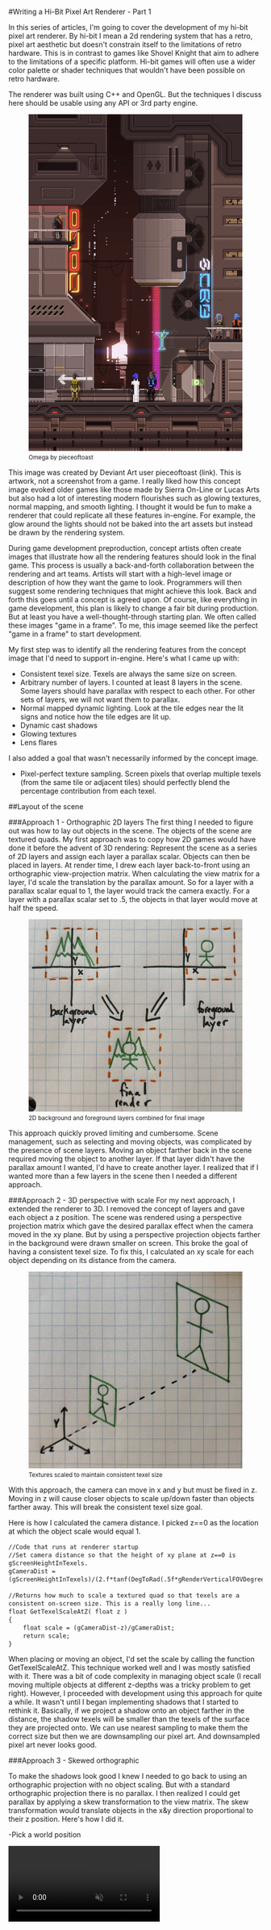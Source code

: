 #Writing a Hi-Bit Pixel Art Renderer - Part 1

In this series of articles, I'm going to cover the development of my hi-bit pixel art renderer. By hi-bit I mean a 2d rendering system that has a retro, pixel art aesthetic but doesn't constrain itself to the limitations of retro hardware. This is in contrast to games like Shovel Knight that aim to adhere to the limitations of a specific platform. Hi-bit games will often use a wider color palette or shader techniques that wouldn't have been possible on retro hardware.

The renderer was built using C++ and OpenGL. But the techniques I discuss here should be usable using any API or 3rd party engine.

<figure>
    <img title="" src="assets/omega.png" alt="" data-align="center">
  	<figcaption><small>Omega by pieceoftoast</small></figcaption>
</figure>

This image was created by Deviant Art user pieceoftoast (link). This is artwork, not a screenshot from a game. I really liked how this concept image evoked older games like those made by Sierra On-Line or Lucas Arts but also had a lot of interesting modern flourishes such as glowing textures, normal mapping, and smooth lighting. I thought it would be fun to make a renderer that could replicate all these features in-engine. For example, the glow around the lights should not be baked into the art assets but instead be drawn by the rendering system.

During game development preproduction, concept artists often create images that illustrate how all the rendering features should look in the final game. This process is usually a back-and-forth collaboration between the rendering and art teams. Artists will start with a high-level image or description of how they want the game to look. Programmers will then suggest some rendering techniques that might achieve this look. Back and forth this goes until a concept is agreed upon. Of course, like everything in game development, this plan is likely to change a fair bit during production. But at least you have a well-thought-through starting plan. We often called these images "game in a frame". To me, this image seemed like the perfect "game in a frame" to start development. 

My first step was to identify all the rendering features from the concept image that I'd need to support in-engine. Here's what I came up with:

- Consistent texel size. Texels are always the same size on screen. 
- Arbitrary number of layers. I counted at least 8 layers in the scene. Some layers should have parallax with respect to each other. For other sets of layers, we will not want them to parallax.
- Normal mapped dynamic lighting. Look at the tile edges near the lit signs and notice how the tile edges are lit up.
- Dynamic cast shadows
- Glowing textures
- Lens flares

I also added a goal that wasn't necessarily informed by the concept image.

- Pixel-perfect texture sampling. Screen pixels that overlap multiple texels (from the same tile or adjacent tiles) should perfectly blend the percentage contribution from each texel.

##Layout of the scene

###Approach 1 - Orthographic 2D layers
The first thing I needed to figure out was how to lay out objects in the scene. The objects of the scene are textured quads. My first approach was to copy how 2D games would have done it before the advent of 3D rendering: Represent the scene as a series of 2D layers and assign each layer a parallax scalar. Objects can then be placed in layers. At render time, I drew each layer back-to-front using an orthographic view-projection matrix. When calculating the view matrix for a layer, I'd scale the translation by the parallax amount. So for a layer with a parallax scalar equal to 1, the layer would track the camera exactly. For a layer with a parallax scalar set to .5, the objects in that layer would move at half the speed. 

<figure>
    <img title="" src="assets/LayerDiagram.jpg" alt="" data-align="center" width="500">
  	<figcaption><small>2D background and foreground layers combined for final image</small></figcaption>
</figure>

This approach quickly proved limiting and cumbersome. Scene management, such as selecting and moving objects, was complicated by the presence of scene layers. Moving an object farther back in the scene required moving the object to another layer. If that layer didn't have the parallax amount I wanted, I'd have to create another layer. I realized that if I wanted more than a few layers in the scene then I needed a different approach.

###Approach 2 - 3D perspective with scale
For my next approach, I extended the renderer to 3D. I removed the concept of layers and gave each object a z position. The scene was rendered using a perspective projection matrix which gave the desired parallax effect when the camera moved in the xy plane. But by using a perspective projection objects farther in the background were drawn smaller on screen. This broke the goal of having a consistent texel size. To fix this, I calculated an xy scale for each object depending on its distance from the camera. 

<figure>
    <img title="" src="assets/ScaledPerspectiveDiagram.jpg" alt="" data-align="center" width="500">
  	<figcaption><small>Textures scaled to maintain consistent texel size</small></figcaption>
</figure>

With this approach, the camera can move in x and y but must be fixed in z. Moving in z will cause closer objects to scale up/down faster than objects farther away. This will break the consistent texel size goal.

Here is how I calculated the camera distance. I picked z==0 as the location at which the object scale would equal 1.

```
//Code that runs at renderer startup
//Set camera distance so that the height of xy plane at z==0 is gScreenHeightInTexels.
gCameraDist = (gScreenHeightInTexels)/(2.f*tanf(DegToRad(.5f*gRenderVerticalFOVDegrees)));

//Returns how much to scale a textured quad so that texels are a consistent on-screen size. This is a really long line...
float GetTexelScaleAtZ( float z )
{
	float scale = (gCameraDist-z)/gCameraDist;
	return scale;
}
```

When placing or moving an object, I'd set the scale by calling the function GetTexelScaleAtZ. This technique worked well and I was mostly satisfied with it. There was a bit of code complexity in managing object scale (I recall moving multiple objects at different z-depths was a tricky problem to get right). However, I proceeded with development using this approach for quite a while. It wasn't until I began implementing shadows that I started to rethink it. Basically, if we project a shadow onto an object farther in the distance, the shadow texels will be smaller than the texels of the surface they are projected onto. We can use nearest sampling to make them the correct size but then we are downsampling our pixel art. And downsampled pixel art never looks good.

###Approach 3 - Skewed orthographic

To make the shadows look good I knew I needed to go back to using an orthographic projection with no object scaling. But with a standard orthographic projection there is no parallax. I then realized I could get parallax by applying a skew transformation to the view matrix. The skew transformation would translate objects in the x&y direction proportional to their z position. Here's how I did it.

-Pick a world position 

<video autoplay loop muted playsinline>
  <source src="assets/omega.mp4" type="video/mp4">
  Your browser does not support the video tag.
</video>
